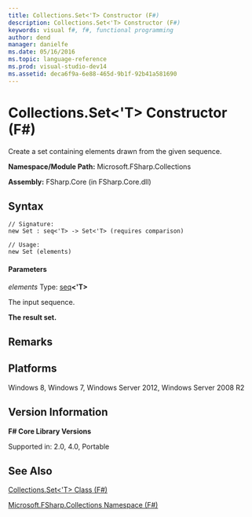 ```yaml
---
title: Collections.Set<'T> Constructor (F#)
description: Collections.Set<'T> Constructor (F#)
keywords: visual f#, f#, functional programming
author: dend
manager: danielfe
ms.date: 05/16/2016
ms.topic: language-reference
ms.prod: visual-studio-dev14
ms.assetid: deca6f9a-6e88-465d-9b1f-92b41a581690 
---
```


# Collections.Set<'T> Constructor (F#)

Create a set containing elements drawn from the given sequence.

**Namespace/Module Path:** Microsoft.FSharp.Collections

**Assembly:** FSharp.Core (in FSharp.Core.dll)


## Syntax

```
// Signature:
new Set : seq<'T> -> Set<'T> (requires comparison)

// Usage:
new Set (elements)
```

#### Parameters
*elements*
Type: [seq](http://msdn.microsoft.com/en-us/library/2f0c87c6-8a0d-4d33-92a6-10d1d037ce75)**&lt;'T&gt;**


The input sequence.



**The result set.**
## Remarks

## Platforms
Windows 8, Windows 7, Windows Server 2012, Windows Server 2008 R2


## Version Information
**F# Core Library Versions**

Supported in: 2.0, 4.0, Portable




## See Also
[Collections.Set&#60;'T&#62; Class &#40;F&#35;&#41;](Collections.Set%5B%27T%5D-Class-%5BFSharp%5D.md)

[Microsoft.FSharp.Collections Namespace &#40;F&#35;&#41;](Microsoft.FSharp.Collections-Namespace-%5BFSharp%5D.md)

